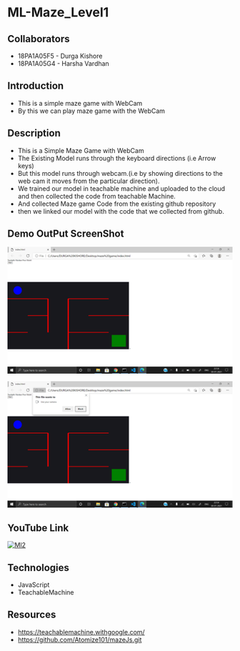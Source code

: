 # ML-Maze_Level1

## Collaborators
 
- 18PA1A05F5 - Durga Kishore
- 18PA1A05G4 - Harsha Vardhan

## Introduction
- This is a simple maze game with WebCam
- By this we can play maze game with the WebCam

## Description
- This is a Simple Maze Game with WebCam
- The Existing Model runs through the keyboard directions (i.e Arrow keys)
- But this model runs through webcam.(i.e by showing directions to the web cam it moves from the particular direction).
- We trained our model in teachable machine and uploaded to the cloud and then collected the code from teachable Machine.
- And collected Maze game Code from the existing github repository
- then we linked our model with the code that we collected from github.

## Demo OutPut ScreenShot
![Screenshot 1](https://raw.githubusercontent.com/TalluriDurgaKishore/ML-Maze_Level1/main/ML%20level1-1.png)

![Screenshot 1](https://raw.githubusercontent.com/TalluriDurgaKishore/ML-Maze_Level1/main/ML%20Level1-2.png)

## YouTube Link
[![Ml2](https://img.youtube.com/vi/BgjFDRfOREE/0.jpg)](https://www.youtube.com/watch?v=BgjFDRfOREE)



## Technologies
- JavaScript
- TeachableMachine

## Resources
- https://teachablemachine.withgoogle.com/
- https://github.com/Atomize101/mazeJs.git

